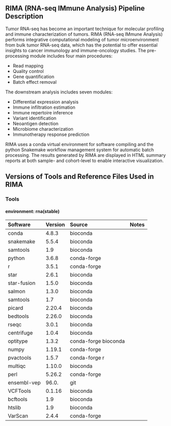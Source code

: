 ## RIMA (RNA-seq IMmune Analysis) Pipeline Description

Tumor RNA-seq has become an important technique for molecular profiling and
immune characterization of tumors. RIMA (RNA-seq IMmune Analysis) performs
integrative computational modeling of tumor microenvironment from bulk tumor
RNA-seq data, which has the potential to offer essential insights to cancer
immunology and immune-oncology studies.
The pre-processing module includes four main procedures:
- Read mapping
- Quality control
- Gene quantification
- Batch effect removal

The downstream analysis includes seven modules:
- Differential expression analysis 
- Immune infiltration estimation 
- Immune repertoire inference 
- Variant identification 
- Neoantigen detection 
- Microbiome characterization 
- Immunotherapy response prediction

RIMA uses a conda virtual environment for software compiling and the python
Snakemake workflow management system for automatic batch processing. The
results generated by RIMA are displayed in HTML summary reports at both
sample- and cohort-level to enable interactive visualization.

## Versions of Tools and Reference Files Used in RIMA

### Tools

#### environment: rna(stable)

| Software         | Version | Source                | Notes |
|:-----------------|:--------|:----------------------|:------|
| conda            | 4.8.3   | bioconda              |       |
| snakemake        | 5.5.4   | bioconda              |       |
| samtools         | 1.9     | bioconda              |       |
| python           | 3.6.8   | conda-forge           |       |
| r                | 3.5.1   | conda-forge           |       |
| star             | 2.6.1   | bioconda              |       |
| star-fusion      | 1.5.0   | bioconda              |       |
| salmon           | 1.3.0   | bioconda              |       |
| samtools         | 1.7     | bioconda              |       |
| picard           | 2.20.4  | bioconda              |       |
| bedtools         | 2.26.0  | bioconda              |       |
| rseqc            | 3.0.1   | bioconda              |       |
| centrifuge       | 1.0.4   | bioconda              |       |
| optitype         | 1.3.2   | conda-forge bioconda  |       |
| numpy            | 1.19.1  | conda-forge           |       |
| pvactools        | 1.5.7   | conda-forge r         |       |
| multiqc          | 1.10.0  | bioconda              |       |
| perl             | 5.26.2  | conda-forge           |       |
| ensembl-vep      | 96.0.   | git                   |       |
| VCFTools         | 0.1.16  | bioconda              |       |
| bcftools         | 1.9     | bioconda              |       |
| htslib           | 1.9     | bioconda              |       |
| VarScan          | 2.4.4   | conda-forge           |       |